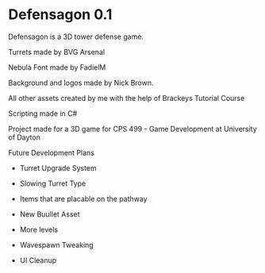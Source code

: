 # Defensagon 0.1

Defensagon is a 3D tower defense game. 

Turrets made by BVG Arsenal

Nebula Font made by FadielM

Background and logos made by Nick Brown.

All other assets created by me with the help of Brackeys Tutorial Course

Scripting made in C#

Project made for a 3D game for CPS 499 - Game Development at University of Dayton

Future Development Plans

- Turret Upgrade System

- Slowing Turret Type

- Items that are placable on the pathway

- New Buullet Asset

- More levels

- Wavespawn Tweaking

- UI Cleanup
